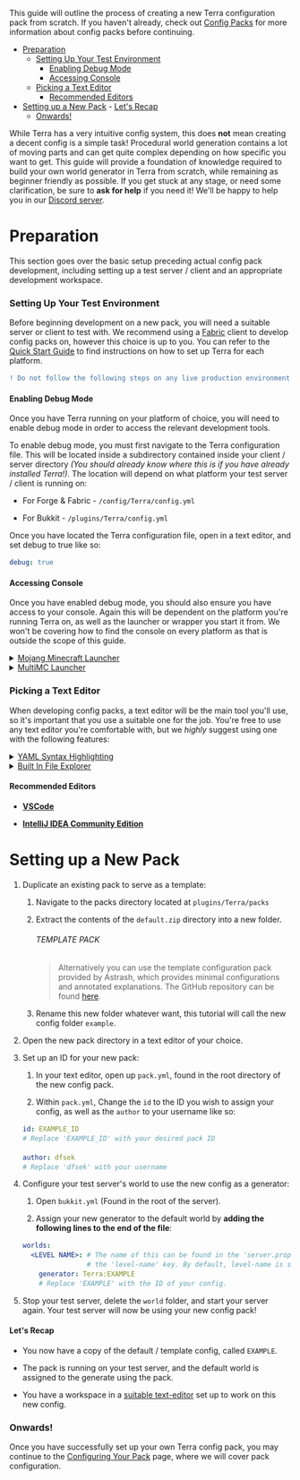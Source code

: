 This guide will outline the process of creating a new Terra configuration pack from scratch. If you haven't already, check out [Config Packs](./Config-Packs) for more information about config packs before continuing.

- [Preparation](#preparation)
    - [Setting Up Your Test Environment](#setting-up-your-test-environment)
      - [Enabling Debug Mode](#enabling-debug-mode)
      - [Accessing Console](#accessing-console)
    - [Picking a Text Editor](#picking-a-text-editor)
      - [Recommended Editors](#recommended-editors)
- [Setting up a New Pack](#setting-up-a-new-pack)
      - [Let's Recap](#lets-recap)
    - [Onwards!](#onwards)

While Terra has a very intuitive config system, this does **not** mean creating a decent config is a simple task!
Procedural world generation contains a lot of moving parts and can get quite complex depending on how specific you want to get. This guide will provide a foundation of knowledge required to build your own world generator in Terra from scratch, while remaining as beginner friendly as possible. If you get stuck at any stage, or need some clarification, be sure to
**ask for help** if you need it! We'll be happy to help you in our [Discord server](https://discord.gg/PXUEbbF).

# Preparation

This section goes over the basic setup preceding actual config pack development, including setting up a test server / client and an appropriate development workspace.

### Setting Up Your Test Environment

Before beginning development on a new pack, you will need a suitable server or client to test with. We recommend using a [Fabric](https://fabricmc.net/) client to develop config packs on, however this choice is up to you. You can refer to the [Quick Start Guide](./Quick-Start-Guide) to find instructions on how to set up Terra for each platform.

```diff
! Do not follow the following steps on any live production environment !
```

#### Enabling Debug Mode

Once you have Terra running on your platform of choice, you will need to enable debug mode in order to access the relevant development tools.

To enable debug mode, you must first navigate to the Terra configuration file. This will be located inside a subdirectory contained inside your client / server directory *(You should already know where this is if you have already installed Terra!)*. The location will depend on what platform your test server / client is running on:

* For Forge & Fabric - `/config/Terra/config.yml`

* For Bukkit - `/plugins/Terra/config.yml`

Once you have located the Terra configuration file, open in a text editor, and set debug to true like so:

```yaml
debug: true
```

#### Accessing Console

Once you have enabled debug mode, you should also ensure you have access to your console. Again this will be dependent on the platform you're running Terra on, as well as the launcher or wrapper you start it from. We won't be covering how to find the console on every platform as that is outside the scope of this guide.

<details>
<summary><u>Mojang Minecraft Launcher</u></summary>

1. Start the launcher and navigate to the settings page by clicking on this button in the bottom left:

    <img src="../images/pack-dev/mojang-launcher/settings.png">

2. Enable displaying the output log on game startup here:

    <img src="../images/pack-dev/mojang-launcher/open_output_log.png">

3. A window with the console log will now open when you start Minecraft.

</details>

<details>

<summary><u>MultiMC Launcher</u></summary>

1. Open up the MultiMC settings window

2. Enable console log display on launch:

    <img src="../images/pack-dev/multimc-launcher/settings_enable_console.png">

3. A window with the console log will now open when you start Minecraft.

</details>

### Picking a Text Editor

When developing config packs, a text editor will be the main tool you'll use, so it's important that you use a suitable one for the job. You're free to use any text editor you're comfortable with, but we *highly* suggest using one with the following features:

<details>

<summary><u>YAML Syntax Highlighting</u></summary><br>

> Having syntax highlighting in a text editor will make understanding and writing configs much easer, as you will be able to tell at a glance how things are structured. To emphasize the point, here is a comparison of a config with and without syntax highlighting:
> 
> `Syntax Highlighting | No Syntax Highlighting`
>
> <img src="../images/pack-dev/editor/yaml_syntax_highlighting_comparison.png" width="75%">

</details>

<details>

<summary><u>Built In File Explorer</u></summary><br>

> Using a text editor which lets you open entire folders as projects rather than just individual files will make pack development more streamlined and convenient. The ability to quickly swap between configs, view your pack hierarchy at a glance, and manage subdirectories within your text editor is a must if you want to get things done conveniently. This will save you plenty of time not having to manage both an external file explorer on top of text editor tabs and or instances.
> 
> <img src="../images/pack-dev/editor/file_explorer.png" width="40%">

</details>

#### Recommended Editors

- [**VSCode**](https://code.visualstudio.com/)

- [**IntelliJ IDEA Community Edition**](https://www.jetbrains.com/idea/download/)

# Setting up a New Pack



1. Duplicate an existing pack to serve as a template:

    1. Navigate to the packs directory located at `plugins/Terra/packs`

    2. Extract the contents of the `default.zip` directory into a new folder.

        ###### TEMPLATE PACK

        > Alternatively you can use the template configuration pack provided by Astrash, which provides minimal
        configurations and annotated explanations. The GitHub repository can be found
        [here](https://github.com/Astrashh/TerraTemplatePack).

    3. Rename this new folder whatever want, this tutorial will call the new config folder `example`.

2. Open the new pack directory in a text editor of your choice.

3. Set up an ID for your new pack:

    1. In your text editor, open up `pack.yml`, found in the root directory of the new config pack.

    2. Within `pack.yml`, Change the `id` to the ID you wish to assign your
config, as well as the `author` to your username like so:

    ```yaml
    id: EXAMPLE_ID
    # Replace 'EXAMPLE_ID' with your desired pack ID

    author: dfsek
    # Replace 'dfsek' with your username
    ```

6. Configure your test server's world to use the new config as a generator:
    1. Open `bukkit.yml` (Found in the root of the server).

    2. Assign your new generator to the default world  by **adding the following lines to the
    end of the file**:

    ```yaml
    worlds:
      <LEVEL NAME>: # The name of this can be found in the 'server.properties' under
                    # the 'level-name' key. By default, level-name is set to 'world'.
        generator: Terra:EXAMPLE
        # Replace 'EXAMPLE' with the ID of your config.
    ```

7. Stop your test server, delete the `world` folder, and start your server again. Your test server will now be using
your new config pack!

#### Let's Recap

* You now have a copy of the default / template config, called `EXAMPLE`.

* The pack is running on your test server, and the default world is assigned to the
generate using the pack.

* You have a workspace in a [suitable text-editor](#editor-tip) set up to work on this new config.

### Onwards!

Once you have successfully set up your own Terra config pack, you may continue to the
[Configuring Your Pack](./Configuring-Your-Pack) page, where we will cover pack configuration.
